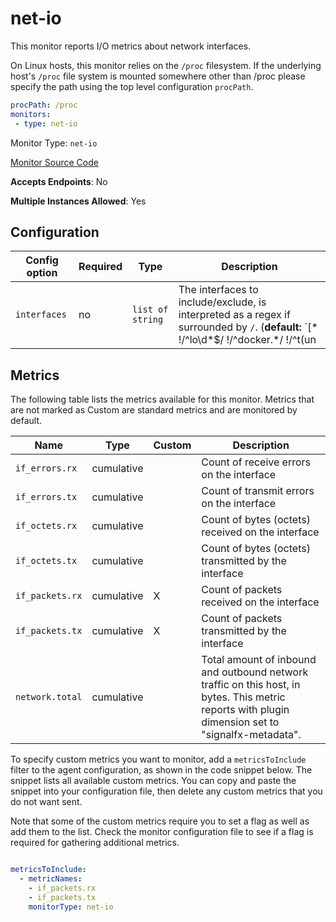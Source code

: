<!--- GENERATED BY gomplate from scripts/docs/monitor-page.md.tmpl --->

# net-io


This monitor reports I/O metrics about network interfaces.

On Linux hosts, this monitor relies on the `/proc` filesystem.
If the underlying host's `/proc` file system is mounted somewhere other than
/proc please specify the path using the top level configuration `procPath`.

```yaml
procPath: /proc
monitors:
 - type: net-io
```


Monitor Type: `net-io`

[Monitor Source Code](https://github.com/signalfx/signalfx-agent/tree/master/internal/monitors/netio)

**Accepts Endpoints**: No

**Multiple Instances Allowed**: Yes

## Configuration

| Config option | Required | Type | Description |
| --- | --- | --- | --- |
| `interfaces` | no | `list of string` | The interfaces to include/exclude, is interpreted as a regex if surrounded by `/`. (**default:** `[* !/^lo\d*$/ !/^docker.*/ !/^t(un|ap)\d*$/ !/^veth.*$/ !/^Loopback*/]`) |




## Metrics

The following table lists the metrics available for this monitor. Metrics that are not marked as Custom are standard metrics and are monitored by default.

| Name | Type | Custom | Description |
| ---  | ---  | ---    | ---         |
| `if_errors.rx` | cumulative |  | Count of receive errors on the interface |
| `if_errors.tx` | cumulative |  | Count of transmit errors on the interface |
| `if_octets.rx` | cumulative |  | Count of bytes (octets) received on the interface |
| `if_octets.tx` | cumulative |  | Count of bytes (octets) transmitted by the interface |
| `if_packets.rx` | cumulative | X | Count of packets received on the interface |
| `if_packets.tx` | cumulative | X | Count of packets transmitted by the interface |
| `network.total` | cumulative |  | Total amount of inbound and outbound network traffic on this host, in bytes.  This metric reports with plugin dimension set to "signalfx-metadata". |


To specify custom metrics you want to monitor, add a `metricsToInclude` filter
to the agent configuration, as shown in the code snippet below. The snippet
lists all available custom metrics. You can copy and paste the snippet into
your configuration file, then delete any custom metrics that you do not want
sent.

Note that some of the custom metrics require you to set a flag as well as add
them to the list. Check the monitor configuration file to see if a flag is
required for gathering additional metrics.

```yaml

metricsToInclude:
  - metricNames:
    - if_packets.rx
    - if_packets.tx
    monitorType: net-io
```




